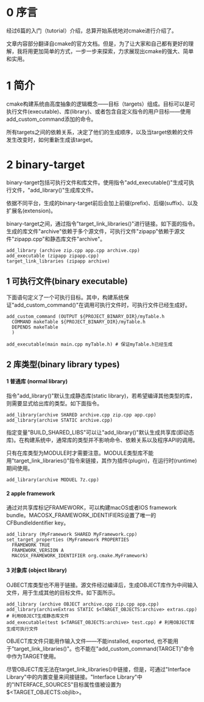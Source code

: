 # 0 序言
经过6篇的入门（tutorial）介绍，总算开始系统地对cmake进行介绍了。

文章内容部分翻译自cmake的官方文档。但是，为了让大家和自己都有更好的理解，我将用更加简单的方式，一步一步来探索，力求展现出cmake的强大、简单和实用。

# 1 简介
cmake构建系统由高度抽象的逻辑概念——目标（targets）组成。目标可以是可执行文件(executable)、库(library)、或者包含自定义指令的用户目标——使用add_custom_command添加的命令。

所有targets之间的依赖关系，决定了他们的生成顺序，以及当target依赖的文件发生改变时，如何重新生成该target。

# 2 binary-target
binary-target包括可执行文件和库文件。使用指令"add_executable()"生成可执行文件，"add_library()"生成库文件。

依据不同平台，生成的binary-target前后会加上前缀(prefix)、后缀(suffix)、以及扩展名(extension)。

binary-target之间，通过指令"target_link_libraries()"进行链接。如下面的指令。生成的库文件"archive"依赖于多个源文件，可执行文件"zipapp"依赖于源文件"zipapp.cpp"和静态库文件"archive"。

```
add_library (archive zip.cpp app.cpp archive.cpp)
add_executable (zipapp zipapp.cpp)
target_link_libraries (zipapp archive)
```

## 1 可执行文件(binary executable)
下面语句定义了一个可执行目标。其中，构建系统保证"add_custom_command()"在调用可执行文件时，可执行文件已经生成好。

```
add_custom_command (OUTPUT ${PROJECT_BINARY_DIR}/myTable.h
  COMMAND makeTable ${PROJECT_BINARY_DIR}/myTable.h
  DEPENDS makeTable
  )

add_executable(main main.cpp myTable.h) # 保证myTable.h已经生成
```

## 2 库类型(binary library types)
#### 1 普通库 (normal library)
指令"add_library()"默认生成静态库(static library)，若希望编译其他类型的库，则需要显式给出库的类型。如下面指令。

```
add_library(archive SHARED archive.cpp zip.cpp app.cpp)
add_library(archive STATIC archive.cpp)
```

指定变量"BUILD_SHARED_LIBS"可以让"add_library()"默认生成共享库(即动态库)。在构建系统中，通常库的类型并不影响命令、依赖关系以及程序API的调用。

只有在库类型为MODULE时才需要注意。MODULE类型库不能用"target_link_libraries()"指令来链接，其作为插件(plugin)，在运行时(runtime)期间使用。

```
add_library(archive MODUEL 7z.cpp)
```

#### 2 apple framework
通过对共享库标记FRAMEWORK，可以构建macOS或者IOS framework bundle。MACOSX_FRAMEWORK_IDENTIFIERS设置了唯一的CFBundleIdentifier key。

```
add_library (MyFramework SHARED MyFramework.cpp)
set_target_properties (MyFramework PROPERTIES
  FRAMEWORK TRUE
  FRAMEWORK_VERSION A
  MACOSX_FRAMEWORK_IDENTIFIER org.cmake.MyFramework)
```


#### 3 对象库 (object library)
OJBECT库类型也不用于链接。源文件经过编译后，生成OBJECT库作为中间输入文件，用于生成其他的目标文件。如下面所示。

```
add_library (archive OBJECT archive.cpp zip.cpp app.cpp)
add_library(archiveExtras STATIC $<TARGET_OBJECTS:archive> extras.cpp) # 利用OBJECT生成静态库文件
add_executable(test $<TARGET_OBJECTS:archive> test.cpp) # 利用OBJECT库生成可执行文件
```

OBJECT库文件只能用作输入文件——不能installed, exported, 也不能用于"target_link_libraries()"。也不能在"add_custom_command(TARGET)"命令中作为TARGET使用。

尽管OBJECT库无法在target_link_libraries()中链接，但是，可通过"Interface Library"中的内置变量来间接链接。"Interface Library"中的"INTERFACE_SOURCES"目标属性值被设置为$<TARGET_OBJECTS:objlib>。
